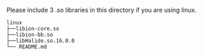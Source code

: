 Please include 3 .so libraries in this directory if you are using linux.
```
linux
├──libion-core.so
├──libion-bb.so
├──libHalide.so.16.0.0
└── README.md
```